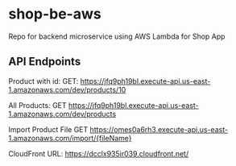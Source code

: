 # shop-be-aws
Repo for backend microservice using AWS Lambda for Shop App

## API Endpoints

Product with id:
GET: https://jfq9ph19bl.execute-api.us-east-1.amazonaws.com/dev/products/10

All Products:
GET https://jfq9ph19bl.execute-api.us-east-1.amazonaws.com/dev/products

Import Product File
GET https://omes0a6rh3.execute-api.us-east-1.amazonaws.com/import/{fileName}

CloudFront URL:
https://dcclx935ir039.cloudfront.net/
